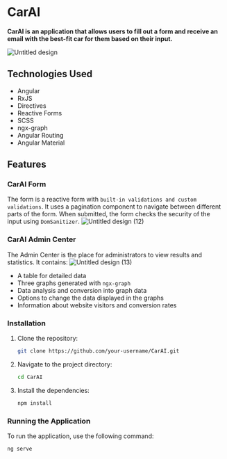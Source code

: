 # CarAI

**CarAI is an application that allows users to fill out a form and receive an email with the best-fit car for them based on their input.**





![Untitled design](https://github.com/AvishaiDotan/CarAI/assets/108017307/90629b3e-7e7a-4d18-8747-82368f3ca64b)

## Technologies Used

- Angular
- RxJS
- Directives
- Reactive Forms
- SCSS
- ngx-graph
- Angular Routing
- Angular Material

## Features

### CarAI Form

The form is a reactive form with `built-in validations and custom validations`. It uses a pagination component to navigate between different parts of the form. When submitted, the form checks the security of the input using `DomSanitizer`.
![Untitled design (12)](https://github.com/AvishaiDotan/CarAI/assets/108017307/92d8fe1b-b162-4542-afac-7e2a23bbe391)

### CarAI Admin Center

The Admin Center is the place for administrators to view results and statistics. It contains:
![Untitled design (13)](https://github.com/AvishaiDotan/CarAI/assets/108017307/86cac005-0f91-4346-a0ff-26ab94c0f370)

- A table for detailed data
- Three graphs generated with `ngx-graph`
- Data analysis and conversion into graph data
- Options to change the data displayed in the graphs
- Information about website visitors and conversion rates

### Installation

1. Clone the repository:
    ```bash
    git clone https://github.com/your-username/CarAI.git
    ```
2. Navigate to the project directory:
    ```bash
    cd CarAI
    ```
3. Install the dependencies:
    ```bash
    npm install
    ```

### Running the Application

To run the application, use the following command:
```bash
ng serve
